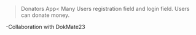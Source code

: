 >Donators App<
Many Users registration field and login field.
Users can donate money.

-Collaboration with DokMate23
